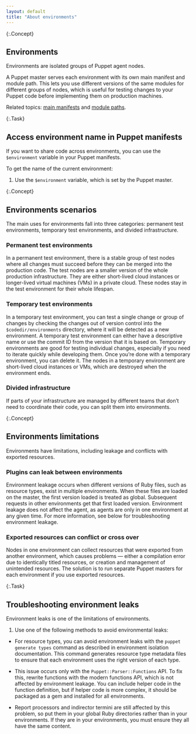```yaml
---
layout: default
title: "About environments"
---
```


[environmentpath]: ./configuration.html#environmentpath
[codedir]: ./dirs_codedir.html
[puppet.conf]: ./config_file_main.html
[modulepath]: ./dirs_modulepath.html
[basemodulepath]: ./configuration.html#basemodulepath
[environment.conf]: ./config_file_environment.html
[environment_timeout]: ./configuration.html#environmenttimeout
[create_environment]: ./environments_creating.html
[about]: ./environments.html
[assign]: ./environments_assigning.html
[default_manifest]: ./configuration.html#defaultmanifest
[disable_per_environment_manifest]: ./configuration.html#disableperenvironmentmanifest
[main manifest]: ./dirs_manifest.html

{:.Concept}
## Environments
 
Environments are isolated groups of Puppet agent nodes. 
 
A Puppet master serves each environment with its own main manifest and module path. This lets you use different versions of the same modules for different groups of nodes, which is useful for testing changes to your Puppet code before implementing them on production machines.
 
Related topics: [main manifests][main manifest] and [module paths][modulepath].


{:.Task}
## Access environment name in Puppet manifests
 
If you want to share code across environments, you can use the `$environment` variable in your Puppet manifests. 

To get the name of the current environment: 
 
1. Use the `$environment` variable, which is set by the Puppet master.


{:.Concept}
## Environments scenarios
 
The main uses for environments fall into three categories: permanent test environments, temporary test environments, and divided infrastructure. 

### Permanent test environments

In a permanent test environment, there is a stable group of test nodes where all changes must succeed before they can be merged into the production code. The test nodes are a smaller version of the whole production infrastructure. They are either short-lived cloud instances or longer-lived virtual machines (VMs) in a private cloud. These nodes stay in the test environment for their whole lifespan.
 
### Temporary test environments

In a temporary test environment, you can test a single change or group of changes by checking the changes out of version control into the `$codedir/environments` directory, where it will be detected as a new environment. A temporary test environment can either have a descriptive name or use the commit ID from the version that it is based on. Temporary environments are good for testing individual changes, especially if you need to iterate quickly while developing them. Once you’re done with a temporary environment, you can delete it. The nodes in a temporary environment are short-lived cloud instances or VMs, which are destroyed when the environment ends.
 
### Divided infrastructure

If parts of your infrastructure are managed by different teams that don’t need to coordinate their code, you can split them into environments.
 
 
{:.Concept}
## Environments limitations
 
Environments have limitations, including leakage and conflicts with exported resources. 
 
### Plugins can leak between environments

Environment leakage occurs when different versions of Ruby files, such as resource types, exist in multiple environments. When these files are loaded on the master, the first version loaded is treated as global. Subsequent requests in other environments get that first loaded version. Environment leakage does not affect the agent, as agents are only in one environment at any given time. For more information, see below for troubleshooting environment leakage. 
 
### Exported resources can conflict or cross over

Nodes in one environment can collect resources that were exported from another environment, which causes problems — either a compilation error due to identically titled resources, or creation and management of unintended resources. The solution is to run separate Puppet masters for each environment if you use exported resources. 
 

{:.Task}
## Troubleshooting environment leaks
 
Environment leaks is one of the limitations of environments. 
 
1. Use one of the following methods to avoid environmental leaks:
 
* For resource types, you can avoid environment leaks with the `puppet generate types` command as described in environment isolation documentation. This command generates resource type metadata files to ensure that each environment uses the right version of each type.

* This issue occurs only with the `Puppet::Parser::Functions` API. To fix this, rewrite functions with the modern functions API, which is not affected by environment leakage. You can include helper code in the function definition, but if helper code is more complex, it should be packaged as a gem and installed for all environments.

* Report processors and indirector termini are still affected by this problem, so put them in your global Ruby directories rather than in your environments. If they are in your environments, you must ensure they all have the same content.
 




